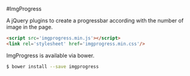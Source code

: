 #ImgProgress

A jQuery plugins to create a progressbar according with the number of image in the page.

```html
<script src='imgprogress.min.js'></script>
<link rel='stylesheet' href='imgprogress.min.css'/>
```

ImgProgress is available via bower.

```bash
$ bower install --save imgprogress
```
